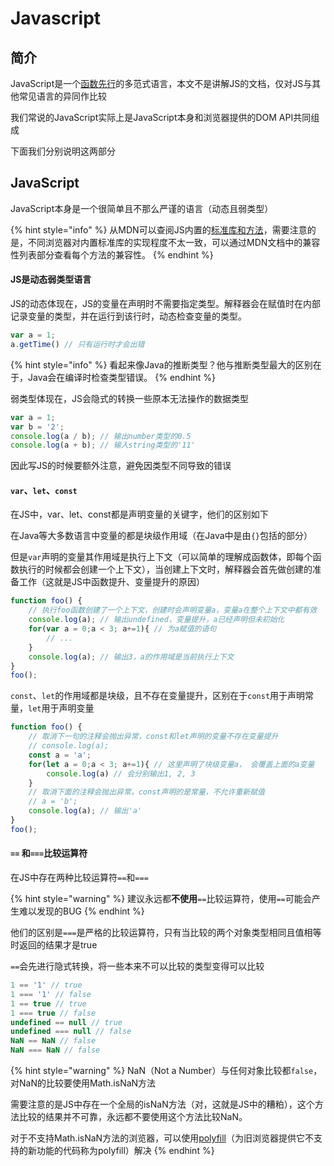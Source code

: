 # Javascript

## 简介

JavaScript是一个[函数先行](https://developer.mozilla.org/en-US/docs/Glossary/First-class_Function)的多范式语言，本文不是讲解JS的文档，仅对JS与其他常见语言的异同作比较

我们常说的JavaScript实际上是JavaScript本身和浏览器提供的DOM API共同组成

下面我们分别说明这两部分

## JavaScript

JavaScript本身是一个很简单且不那么严谨的语言（动态且弱类型）

{% hint style="info" %}
从MDN可以查阅JS内置的[标准库和方法](https://developer.mozilla.org/zh-CN/docs/Web/JavaScript/Reference/Global_Objects)，需要注意的是，不同浏览器对内置标准库的实现程度不太一致，可以通过MDN文档中的兼容性列表部分查看每个方法的兼容性。
{% endhint %}

#### JS是动态弱类型语言

JS的动态体现在，JS的变量在声明时不需要指定类型。解释器会在赋值时在内部记录变量的类型，并在运行到该行时，动态检查变量的类型。

```javascript
var a = 1;
a.getTime() // 只有运行时才会出错
```

{% hint style="info" %}
看起来像Java的推断类型？他与推断类型最大的区别在于，Java会在编译时检查类型错误。
{% endhint %}

弱类型体现在，JS会隐式的转换一些原本无法操作的数据类型

```javascript
var a = 1;
var b = '2';
console.log(a / b); // 输出number类型的0.5
console.log(a + b); // 输入string类型的'11'
```

因此写JS的时候要额外注意，避免因类型不同导致的错误

#### `var`、`let`、`const`

在JS中，var、let、const都是声明变量的关键字，他们的区别如下

在Java等大多数语言中变量的都是块级作用域（在Java中是由`{}`包括的部分）

但是`var`声明的变量其作用域是执行上下文（可以简单的理解成函数体，即每个函数执行的时候都会创建一个上下文），当创建上下文时，解释器会首先做创建的准备工作（这就是JS中函数提升、变量提升的原因）

```javascript
function foo() {
    // 执行foo函数创建了一个上下文，创建时会声明变量a，变量a在整个上下文中都有效
    console.log(a); // 输出undefined，变量提升，a已经声明但未初始化
    for(var a = 0;a < 3; a+=1){ // 为a赋值的语句
        // ...
    }
    console.log(a); // 输出3，a的作用域是当前执行上下文
}
foo();
```

`const`、`let`的作用域都是块级，且不存在变量提升，区别在于`const`用于声明常量，`let`用于声明变量

```javascript
function foo() {
    // 取消下一句的注释会抛出异常，const和let声明的变量不存在变量提升
    // console.log(a); 
    const a = 'a';
    for(let a = 0;a < 3; a+=1){ // 这里声明了块级变量a， 会覆盖上面的a变量
        console.log(a) // 会分别输出1, 2, 3
    }
    // 取消下面的注释会抛出异常，const声明的是常量，不允许重新赋值
    // a = 'b';
    console.log(a); // 输出'a'
}
foo();
```

#### `==` 和`===`比较运算符

在JS中存在两种比较运算符`==`和`===`

{% hint style="warning" %}
建议永远都**不使用**`==`比较运算符，使用`==`可能会产生难以发现的BUG
{% endhint %}

他们的区别是`===`是严格的比较运算符，只有当比较的两个对象类型相同且值相等时返回的结果才是true

`==`会先进行隐式转换，将一些本来不可以比较的类型变得可以比较

```javascript
1 == '1' // true
1 === '1' // false
1 == true // true
1 === true // false
undefined == null // true
undefined === null // false
NaN == NaN // false
NaN === NaN // false
```

{% hint style="warning" %}
NaN（Not a Number）与任何对象比较都`false`，对NaN的比较要使用Math.isNaN方法

需要注意的是JS中存在一个全局的isNaN方法（对，这就是JS中的糟粕），这个方法比较的结果并不可靠，永远都不要使用这个方法比较NaN。

对于不支持Math.isNaN方法的浏览器，可以使用[polyfill](https://developer.mozilla.org/zh-CN/docs/Web/JavaScript/Reference/Global_Objects/Number/isNaN#Polyfill)（为旧浏览器提供它不支持的新功能的代码称为polyfill）解决
{% endhint %}

